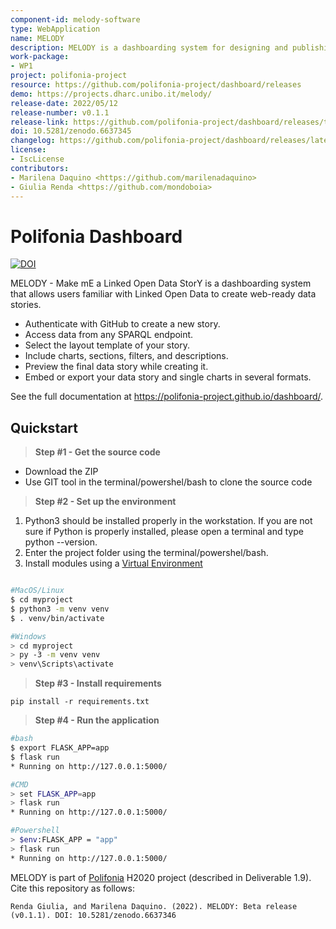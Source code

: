```yaml
---
component-id: melody-software
type: WebApplication
name: MELODY
description: MELODY is a dashboarding system for designing and publishing data stories based on Linked Open Data.
work-package:
- WP1
project: polifonia-project
resource: https://github.com/polifonia-project/dashboard/releases
demo: https://projects.dharc.unibo.it/melody/
release-date: 2022/05/12
release-number: v0.1.1
release-link: https://github.com/polifonia-project/dashboard/releases/tag/v0.1.1
doi: 10.5281/zenodo.6637345
changelog: https://github.com/polifonia-project/dashboard/releases/latest
license:
- IscLicense
contributors:
- Marilena Daquino <https://github.com/marilenadaquino>
- Giulia Renda <https://github.com/mondoboia>
---
```



# Polifonia Dashboard

[![DOI](https://zenodo.org/badge/431529042.svg)](https://zenodo.org/badge/latestdoi/431529042)

MELODY - Make mE a Linked Open Data StorY is a dashboarding system that allows users familiar with Linked Open Data to create web-ready data stories.

 * Authenticate with GitHub to create a new story.
 * Access data from any SPARQL endpoint.
 * Select the layout template of your story.
 * Include charts, sections, filters, and descriptions.
 * Preview the final data story while creating it.
 * Embed or export your data story and single charts in several formats.

See the full documentation at https://polifonia-project.github.io/dashboard/.

## Quickstart

> **Step #1 - Get the source code**

- Download the ZIP
- Use GIT tool in the terminal/powershel/bash to clone the source code

> **Step #2 - Set up the environment**

1. Python3 should be installed properly in the workstation. If you are not sure if Python is 
properly installed, please open a terminal and type python --version.
2. Enter the project folder using the terminal/powershel/bash.
3. Install modules using a [Virtual Environment](https://docs.python.org/3/library/venv.html)

```bash

#MacOS/Linux
$ cd myproject
$ python3 -m venv venv
$ . venv/bin/activate

#Windows
> cd myproject
> py -3 -m venv venv
> venv\Scripts\activate
```


> **Step #3 - Install requirements**

`pip install -r requirements.txt`

> **Step #4 - Run the application**
```bash
#bash
$ export FLASK_APP=app
$ flask run
* Running on http://127.0.0.1:5000/

#CMD
> set FLASK_APP=app
> flask run
* Running on http://127.0.0.1:5000/

#Powershell
> $env:FLASK_APP = "app"
> flask run
* Running on http://127.0.0.1:5000/
```

MELODY is part of [Polifonia](https://polifonia-project.eu) H2020 project (described in Deliverable 1.9). Cite this repository as follows:

```
Renda Giulia, and Marilena Daquino. (2022). MELODY: Beta release (v0.1.1). DOI: 10.5281/zenodo.6637346
```
